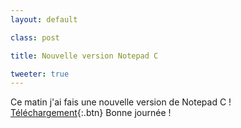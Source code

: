 ```yaml
---
layout: default

class: post

title: Nouvelle version Notepad C

tweeter: true
---
```


Ce matin j'ai fais une nouvelle version de Notepad C !  
[Téléchargement](https://raw.githubusercontent.com/cedced19/NotepadC/master/setup/NotePadC.exe){:.btn} 
Bonne journée !  
